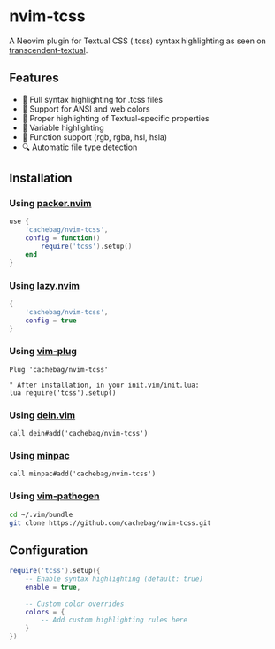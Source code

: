 # nvim-tcss
A Neovim plugin for Textual CSS (.tcss) syntax highlighting as seen on [transcendent-textual](https://github.com/Textualize/transcendent-textual).

## Features
- 🎨 Full syntax highlighting for .tcss files
- 🌈 Support for ANSI and web colors
- 📐 Proper highlighting of Textual-specific properties
- 💫 Variable highlighting
- 🔧 Function support (rgb, rgba, hsl, hsla)
- 🔍 Automatic file type detection

## Installation

### Using [packer.nvim](https://github.com/wbthomason/packer.nvim)
```lua
use {
    'cachebag/nvim-tcss',
    config = function()
        require('tcss').setup()
    end
}
```

### Using [lazy.nvim](https://github.com/folke/lazy.nvim)
```lua
{
    'cachebag/nvim-tcss',
    config = true
}
```

### Using [vim-plug](https://github.com/junegunn/vim-plug)
```vim
Plug 'cachebag/nvim-tcss'

" After installation, in your init.vim/init.lua:
lua require('tcss').setup()
```

### Using [dein.vim](https://github.com/Shougo/dein.vim)
```vim
call dein#add('cachebag/nvim-tcss')
```

### Using [minpac](https://github.com/k-takata/minpac)
```vim
call minpac#add('cachebag/nvim-tcss')
```

### Using [vim-pathogen](https://github.com/tpope/vim-pathogen)
```bash
cd ~/.vim/bundle
git clone https://github.com/cachebag/nvim-tcss.git
```

## Configuration
```lua
require('tcss').setup({
    -- Enable syntax highlighting (default: true)
    enable = true,
    
    -- Custom color overrides
    colors = {
        -- Add custom highlighting rules here
    }
})
```
